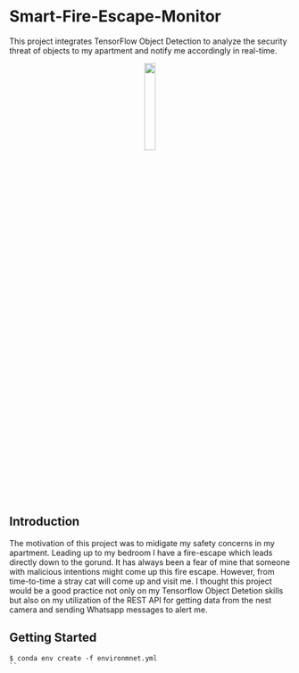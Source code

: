 # Smart-Fire-Escape-Monitor
This project integrates TensorFlow Object Detection to analyze the security threat of objects to my apartment and notify me accordingly in real-time.

<p align="center">
  <img src="images/rover.png" width="20%" height="20%"> 
</p>

## Introduction
The motivation of this project was to midigate my safety concerns in my apartment. Leading up to my bedroom I have a fire-escape which leads directly down to the gorund. It has always been a fear of mine that someone with malicious intentions might come up this fire escape. However, from time-to-time a stray cat will come up and visit me. I thought this project would be a good practice not only on my Tensorflow Object Detetion skills but also on my utilization of the REST API for getting data from the nest camera and sending Whatsapp messages to alert me.


## Getting Started
``` 
$ conda env create -f environmnet.yml
``



